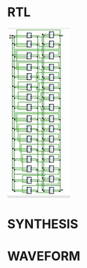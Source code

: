 # RTL

![](https://github.com/anandbaheti/-100CODESOFRTL/blob/main/CODE%206%2032%20bit%20ADDER/RTl.JPG)

# SYNTHESIS

# WAVEFORM


